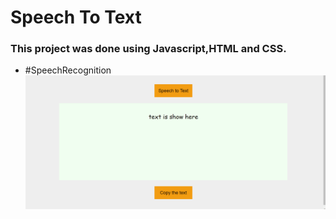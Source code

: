# Speech To Text

### This project was done using Javascript,HTML and CSS.
- #SpeechRecognition
![speechToText](speechtotext.gif)
